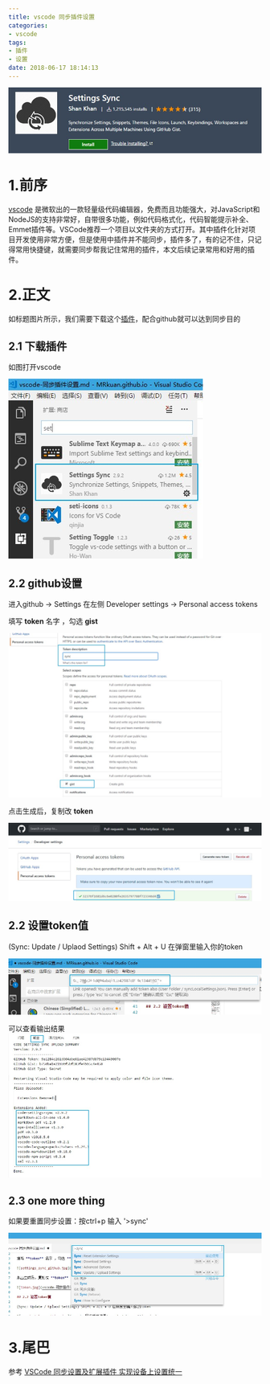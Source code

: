 ```yaml
---
title: vscode 同步插件设置
categories:
- vscode
tags:
- 插件
- 设置
date: 2018-06-17 18:14:13
---
```


![title.jpg](vscode-同步插件设置\title.jpg)
<!-- more -->

# 1.前序

[vscode](https://code.visualstudio.com/) 是微软出的一款轻量级代码编辑器，免费而且功能强大，对JavaScript和NodeJS的支持非常好，自带很多功能，例如代码格式化，代码智能提示补全、Emmet插件等。VSCode推荐一个项目以文件夹的方式打开。其中插件化针对项目开发使用非常方便，但是使用中插件并不能同步，插件多了，有的记不住，只记得常用快捷键，就需要同步帮我记住常用的插件，本文后续记录常用和好用的插件。

# 2.正文

如标题图片所示，我们需要下载这个[插件](https://marketplace.visualstudio.com/items?itemName=Shan.code-settings-sync)，配合github就可以达到同步目的

## 2.1 下载插件

如图打开vscode

![settings_sync_icon.jpg](vscode-同步插件设置\settings_sync_icon.jpg)

## 2.2 github设置

进入github -> Settings 在左侧 Developer settings -> Personal access tokens

填写 **token** 名字 ，勾选 **gist**

![settings_sync_github.jpg](vscode-同步插件设置\settings_sync_github.jpg)

点击生成后，复制改 **token**

![token.jpg](vscode-同步插件设置\token.jpg)

## 2.2 设置token值

(Sync: Update / Uplaod Settings) Shift + Alt + U 在弹窗里输入你的token

![vscode_token_setting.jpg](vscode-同步插件设置\vscode_token_setting.jpg)

可以查看输出结果
![vscode_sync.jpg](vscode-同步插件设置\vscode_sync.jpg)


## 2.3 one more thing

如果要重置同步设置：按ctrl+p  输入  '>sync' 

![sync_cmd.jpg](vscode-同步插件设置\sync_cmd.jpg)

# 3.尾巴

参考 [VSCode 同步设置及扩展插件 实现设备上设置统一](https://www.cnblogs.com/kenz520/p/7416836.html)
